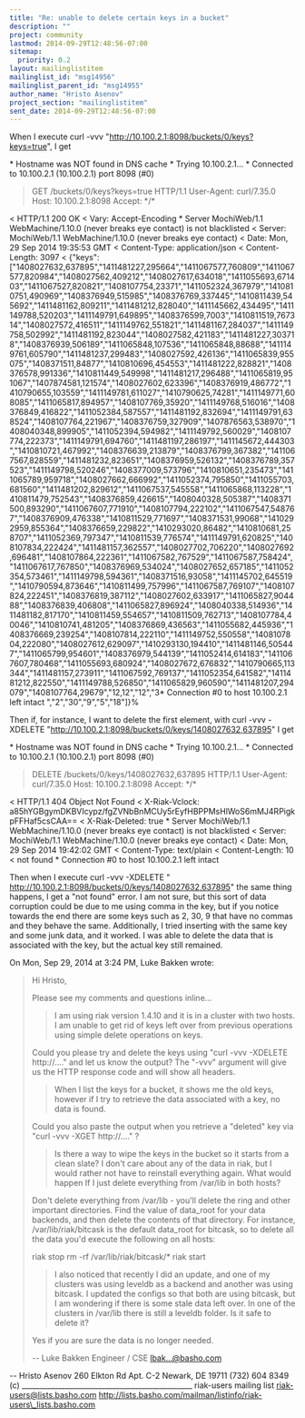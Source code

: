 ```yaml
---
title: "Re: unable to delete certain keys in a bucket"
description: ""
project: community
lastmod: 2014-09-29T12:48:56-07:00
sitemap:
  priority: 0.2
layout: mailinglistitem
mailinglist_id: "msg14956"
mailinglist_parent_id: "msg14955"
author_name: "Hristo Asenov"
project_section: "mailinglistitem"
sent_date: 2014-09-29T12:48:56-07:00
---
```



When I execute curl -vvv "http://10.100.2.1:8098/buckets/0/keys?keys=true",
I get


\* Hostname was NOT found in DNS cache
\* Trying 10.100.2.1...
\* Connected to 10.100.2.1 (10.100.2.1) port 8098 (#0)
> GET /buckets/0/keys?keys=true HTTP/1.1
> User-Agent: curl/7.35.0
> Host: 10.100.2.1:8098
> Accept: \*/\*
>
< HTTP/1.1 200 OK
< Vary: Accept-Encoding
\* Server MochiWeb/1.1 WebMachine/1.10.0 (never breaks eye contact) is not
blacklisted
< Server: MochiWeb/1.1 WebMachine/1.10.0 (never breaks eye contact)
< Date: Mon, 29 Sep 2014 19:35:53 GMT
< Content-Type: application/json
< Content-Length: 3097
<
{"keys":["1408027632,637895","1411481227,295664","1411067577,760809","1411067577,820984","1408027562,409212","1408027617,634018","1411055693,671403","1411067527,820821","1408107754,23371","1411052324,367979","1410810751,490969","1408376949,515985","1408376769,337445","1410811439,545692","1411481162,809211","1411481212,828040","1411145662,434495","1411149788,520203","1411149791,649895","1408376599,7003","1410811519,767314","1408027572,416511","1411149762,551821","1411481167,284037","1411149758,502992","1411481192,823044","1408027582,421183","1411481227,303718","1408376939,506189","1411065848,107536","1411065848,88688","1411149761,605790","1411481237,299483","1408027592,426136","1411065839,955075","1408371511,84877","1410810696,454553","1411481222,828821","1408376578,991336","1410811449,549998","1411481217,296488","1411065819,951067","1407874581,121574","1408027602,623396","1408376919,486772","1410790655,103559","1411149781,611027","1410790625,74281","1411149771,608085","1411065817,894957","1408107769,35920","1411149768,516016","1408376849,416822","1411052384,587557","1411481192,832694","1411149791,638524","1408107764,221967","1408376759,327909","1407876563,538970","1408040348,899905","1411052394,594982","1411149792,560029","1408107774,222373","1411149791,694760","1411481197,286197","1411145672,444303","1410810721,467992","1408376639,213879","1408376799,367382","1411067567,828559","1411481232,823651","1408376959,526132","1408376789,357523","1411149798,520246","1408377009,573796","1410810651,235473","1411065789,959718","1408027662,666992","1411052374,795850","1411055703,681560","1411481202,829612","1411067537,545558","1411065868,113228","1410811479,752543","1408376859,426615","1408040328,505387","1408371500,893290","1411067607,771910","1408107794,222102","1411067547,548767","1408376909,476338","1410811529,771697","1408371531,99068","1410292959,855364","1408376659,229822","1410293020,86482","1410810681,258707","1411052369,797347","1410811539,776574","1411149791,620825","1408107834,222424","1411481157,362557","1408027702,706220","1408027692,696481","1408107864,222361","1411067582,767529","1411067587,758424","1411067617,767850","1408376969,534024","1408027652,657185","1411052354,573461","1411149798,594361","1408371516,93058","1411145702,645519","1410790594,873646","1410811499,757996","1411067587,769107","1408107824,222451","1408376819,387112","1408027602,633917","1411065827,904488","1408376839,406808","1411065827,896924","1408040338,514936","1411481182,817170","1410811459,554657","1410811509,762713","1408107784,40046","1410810741,481205","1408376869,436563","1411055682,445936","1408376669,239254","1408107814,222110","1411149752,550558","1408107804,222080","1408027612,629097","1410293130,194410","1411481146,505447","1411065799,954601","1408376979,544139","1411052414,614183","1411067607,780468","1411055693,680924","1408027672,676832","1410790665,113344","1411481157,273911","1411067592,769137","1411052354,641582","1411481212,822550","1411149788,526850","1411065829,960590","1411481207,294079","1408107764,29679","12,12","12","3\*
Connection #0 to host 10.100.2.1 left intact
","2","30","9","5","18"]}%

Then if, for instance, I want to delete the first element, with curl -vvv
-XDELETE "http://10.100.2.1:8098/buckets/0/keys/1408027632,637895" I get

\* Hostname was NOT found in DNS cache
\* Trying 10.100.2.1...
\* Connected to 10.100.2.1 (10.100.2.1) port 8098 (#0)
> DELETE /buckets/0/keys/1408027632,637895 HTTP/1.1
> User-Agent: curl/7.35.0
> Host: 10.100.2.1:8098
> Accept: \*/\*
>
< HTTP/1.1 404 Object Not Found
< X-Riak-Vclock:
a85hYGBgymDKBVIcypz/fgZVNbBnMCUy5rEyfHBPPMsHlWoS6mMJ4RPigkpFFHaf5csCAA==
< X-Riak-Deleted: true
\* Server MochiWeb/1.1 WebMachine/1.10.0 (never breaks eye contact) is not
blacklisted
< Server: MochiWeb/1.1 WebMachine/1.10.0 (never breaks eye contact)
< Date: Mon, 29 Sep 2014 19:42:02 GMT
< Content-Type: text/plain
< Content-Length: 10
<
not found
\* Connection #0 to host 10.100.2.1 left intact


Then when I execute curl -vvv -XDELETE "
http://10.100.2.1:8098/buckets/0/keys/1408027632,637895" the same thing
happens, I get a "not found" error. I am not sure, but this sort of data
corruption could be due to me using comma in the key, but if you notice
towards the end there are some keys such as 2, 30, 9 that have no commas
and they behave the same. Additionally, I tried inserting with the same key
and some junk data, and it worked. I was able to delete the data that is
associated with the key, but the actual key still remained.

On Mon, Sep 29, 2014 at 3:24 PM, Luke Bakken  wrote:

> Hi Hristo,
>
> Please see my comments and questions inline...
>
> > I am using riak version 1.4.10 and it is in a cluster with two hosts. I
> am
> > unable to get rid of keys left over from previous operations using simple
> > delete operations on keys.
>
> Could you please try and delete the keys using "curl -vvv -XDELETE
> http://...." and let us know the output? The "-vvv" argument will give
> us the HTTP response code and will show all headers.
>
> > When I list the keys for a bucket, it shows me
> > the old keys, however if I try to retrieve the data associated with a
> key,
> > no data is found.
>
> Could you also paste the output when you retrieve a "deleted" key via
> "curl -vvv -XGET http://...." ?
>
> > Is there a way to wipe the keys in the bucket so it starts from a clean
> > slate? I don't care about any of the data in riak, but I would rather not
> > have to reinstall everything again. What would happen If I just delete
> > everything from /var/lib in both hosts?
>
> Don't delete everything from /var/lib - you'll delete the ring and
> other important directories. Find the value of data\_root for your data
> backends, and then delete the contents of that directory. For
> instance, /var/lib/riak/bitcask is the default data\_root for bitcask,
> so to delete all the data you'd execute the following on all hosts:
>
> riak stop
> rm -rf /var/lib/riak/bitcask/\*
> riak start
>
> > I also noticed that recently I did an update, and one of my clusters was
> > using leveldb as a backend and another was using bitcask. I updated the
> > configs so that both are using bitcask, but I am wondering if there is
> some
> > stale data left over. In one of the clusters in /var/lib there is still a
> > leveldb folder. Is it safe to delete it?
>
> Yes if you are sure the data is no longer needed.
>
> --
> Luke Bakken
> Engineer / CSE
> lbak...@basho.com
>



-- 
Hristo Asenov
260 Elkton Rd Apt. C-2
Newark, DE 19711
(732) 604 8349 (c)
\_\_\_\_\_\_\_\_\_\_\_\_\_\_\_\_\_\_\_\_\_\_\_\_\_\_\_\_\_\_\_\_\_\_\_\_\_\_\_\_\_\_\_\_\_\_\_
riak-users mailing list
riak-users@lists.basho.com
http://lists.basho.com/mailman/listinfo/riak-users\_lists.basho.com

